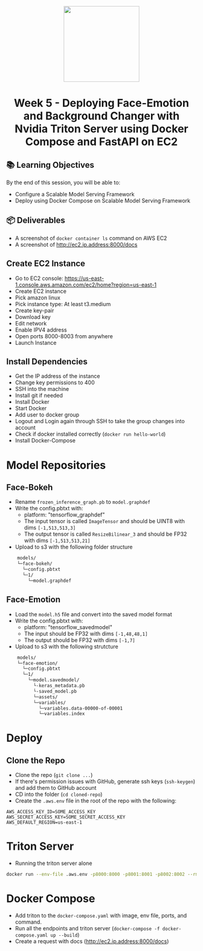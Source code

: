 <p align = "center" draggable=”false”
   ><img src="https://user-images.githubusercontent.com/37101144/161836199-fdb0219d-0361-4988-bf26-48b0fad160a3.png"
     width="200px"
     height="auto"/>
</p>

# <h1 align="center" id="heading">Week 5 - Deploying Face-Emotion and Background Changer with Nvidia Triton Server using Docker Compose and FastAPI on EC2</h1>

## 📚 Learning Objectives

By the end of this session, you will be able to:

- Configure a Scalable Model Serving Framework
- Deploy using Docker Compose on Scalable Model Serving Framework

## 📦 Deliverables

- A screenshot of `docker container ls` command on AWS EC2
- A screenshot of <http://ec2.ip.address:8000/docs>

## Create EC2 Instance

- Go to EC2 console: <https://us-east-1.console.aws.amazon.com/ec2/home?region=us-east-1>
- Create EC2 instance
- Pick amazon linux
- Pick instance type: At least t3.medium
- Create key-pair
- Download key
- Edit network
- Enable IPV4 address
- Open ports 8000-8003 from anywhere
- Launch Instance

## Install Dependencies

- Get the IP address of the instance
- Change key permissions to 400
- SSH into the machine
- Install git if needed
- Install Docker
- Start Docker
- Add user to docker group
- Logout and Login again through SSH to take the group changes into account
- Check if docker installed correctly (`docker run hello-world`)
- Install Docker-Compose

# Model Repositories

## Face-Bokeh

- Rename `frozen_inference_graph.pb` to `model.graphdef`
- Write the config.pbtxt with:
  - platform: "tensorflow_graphdef"
  - The input tensor is called `ImageTensor` and should be UINT8 with dims `[-1,513,513,3]`
  - The output tensor is called `ResizeBilinear_3` and should be FP32 with dims `[-1,513,513,21]`
- Upload to s3 with the following folder structure

```bash
    models/
    └─face-bokeh/
      └─config.pbtxt
      └─1/
        └─model.graphdef
```

## Face-Emotion

- Load the `model.h5` file and convert into the saved model format
- Write the config.pbtxt with:
  - platform: "tensorflow_savedmodel"
  - The input should be FP32 with dims `[-1,48,48,1]`
  - The output should be FP32 with dims `[-1,7]`
- Upload to s3 with the following strutcture

```bash
    models/
    └─face-emotion/
      └─config.pbtxt
      └─1/
        └─model.savedmodel/
          └-keras_metadata.pb
          └-saved_model.pb
          └─assets/
          └─variables/
            └─variables.data-00000-of-00001
            └─variables.index
```

# Deploy

## Clone the Repo

- Clone the repo (`git clone ...`)
- If there's permission issues with GitHub, generate ssh keys (`ssh-keygen`) and add them to GitHub account
- CD into the folder (`cd cloned-repo`)
- Create the `.aws.env` file in the root of the repo with the following:

```
AWS_ACCESS_KEY_ID=SOME_ACCESS_KEY
AWS_SECRET_ACCESS_KEY=SOME_SECRET_ACCESS_KEY
AWS_DEFAULT_REGION=us-east-1
```

# Triton Server

- Running the triton server alone

```bash
docker run --env-file .aws.env -p8000:8000 -p8001:8001 -p8002:8002 --rm --net=host nvcr.io/nvidia/tritonserver:22.06-py3 tritonserver --model-repository=s3://triton-repository/models/
```

# Docker Compose

- Add triton to the `docker-compose.yaml` with image, env file, ports, and command.
- Run all the endpoints and triton server (`docker-compose -f docker-compose.yaml up --build`)
- Create a request with docs (<http://ec2.ip.address:8000/docs>)

